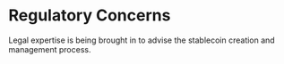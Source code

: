 # Regulatory Concerns

Legal expertise is being brought in to advise the stablecoin creation and management process.

